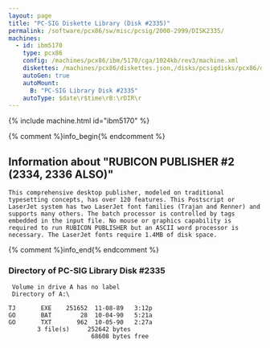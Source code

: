 ```yaml
---
layout: page
title: "PC-SIG Diskette Library (Disk #2335)"
permalink: /software/pcx86/sw/misc/pcsig/2000-2999/DISK2335/
machines:
  - id: ibm5170
    type: pcx86
    config: /machines/pcx86/ibm/5170/cga/1024kb/rev3/machine.xml
    diskettes: /machines/pcx86/diskettes.json,/disks/pcsigdisks/pcx86/diskettes.json
    autoGen: true
    autoMount:
      B: "PC-SIG Library Disk #2335"
    autoType: $date\r$time\rB:\rDIR\r
---
```


{% include machine.html id="ibm5170" %}

{% comment %}info_begin{% endcomment %}

## Information about "RUBICON PUBLISHER #2 (2334, 2336 ALSO)"

    This comprehensive desktop publisher, modeled on traditional
    typesetting concepts, has over 120 features. This Postscript or
    LaserJet system has two LaserJet font families (Trajan and Renner) and
    supports many others. The batch processor is controlled by tags
    embedded in the input file. No mouse or graphics capability is
    required to run RUBICON PUBLISHER but an ASCII word processor is
    necessary. The LaserJet fonts require 1.4MB of disk space.
{% comment %}info_end{% endcomment %}


### Directory of PC-SIG Library Disk #2335

     Volume in drive A has no label
     Directory of A:\

    TJ       EXE    251652  11-08-89   3:12p
    GO       BAT        28  10-04-90   5:21a
    GO       TXT       962  10-05-90   2:27a
            3 file(s)     252642 bytes
                           68608 bytes free
